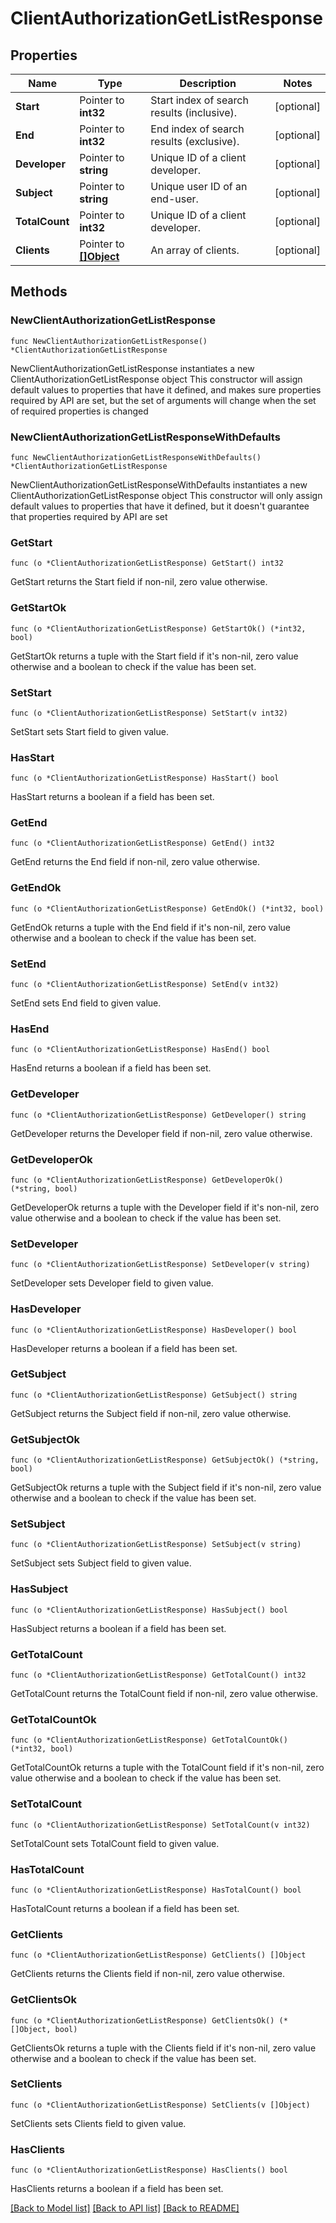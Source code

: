 # ClientAuthorizationGetListResponse

## Properties

Name | Type | Description | Notes
------------ | ------------- | ------------- | -------------
**Start** | Pointer to **int32** | Start index of search results (inclusive).  | [optional] 
**End** | Pointer to **int32** | End index of search results (exclusive).  | [optional] 
**Developer** | Pointer to **string** | Unique ID of a client developer.  | [optional] 
**Subject** | Pointer to **string** | Unique user ID of an end-user.  | [optional] 
**TotalCount** | Pointer to **int32** | Unique ID of a client developer.  | [optional] 
**Clients** | Pointer to [**[]Object**](Object.md) | An array of clients.  | [optional] 

## Methods

### NewClientAuthorizationGetListResponse

`func NewClientAuthorizationGetListResponse() *ClientAuthorizationGetListResponse`

NewClientAuthorizationGetListResponse instantiates a new ClientAuthorizationGetListResponse object
This constructor will assign default values to properties that have it defined,
and makes sure properties required by API are set, but the set of arguments
will change when the set of required properties is changed

### NewClientAuthorizationGetListResponseWithDefaults

`func NewClientAuthorizationGetListResponseWithDefaults() *ClientAuthorizationGetListResponse`

NewClientAuthorizationGetListResponseWithDefaults instantiates a new ClientAuthorizationGetListResponse object
This constructor will only assign default values to properties that have it defined,
but it doesn't guarantee that properties required by API are set

### GetStart

`func (o *ClientAuthorizationGetListResponse) GetStart() int32`

GetStart returns the Start field if non-nil, zero value otherwise.

### GetStartOk

`func (o *ClientAuthorizationGetListResponse) GetStartOk() (*int32, bool)`

GetStartOk returns a tuple with the Start field if it's non-nil, zero value otherwise
and a boolean to check if the value has been set.

### SetStart

`func (o *ClientAuthorizationGetListResponse) SetStart(v int32)`

SetStart sets Start field to given value.

### HasStart

`func (o *ClientAuthorizationGetListResponse) HasStart() bool`

HasStart returns a boolean if a field has been set.

### GetEnd

`func (o *ClientAuthorizationGetListResponse) GetEnd() int32`

GetEnd returns the End field if non-nil, zero value otherwise.

### GetEndOk

`func (o *ClientAuthorizationGetListResponse) GetEndOk() (*int32, bool)`

GetEndOk returns a tuple with the End field if it's non-nil, zero value otherwise
and a boolean to check if the value has been set.

### SetEnd

`func (o *ClientAuthorizationGetListResponse) SetEnd(v int32)`

SetEnd sets End field to given value.

### HasEnd

`func (o *ClientAuthorizationGetListResponse) HasEnd() bool`

HasEnd returns a boolean if a field has been set.

### GetDeveloper

`func (o *ClientAuthorizationGetListResponse) GetDeveloper() string`

GetDeveloper returns the Developer field if non-nil, zero value otherwise.

### GetDeveloperOk

`func (o *ClientAuthorizationGetListResponse) GetDeveloperOk() (*string, bool)`

GetDeveloperOk returns a tuple with the Developer field if it's non-nil, zero value otherwise
and a boolean to check if the value has been set.

### SetDeveloper

`func (o *ClientAuthorizationGetListResponse) SetDeveloper(v string)`

SetDeveloper sets Developer field to given value.

### HasDeveloper

`func (o *ClientAuthorizationGetListResponse) HasDeveloper() bool`

HasDeveloper returns a boolean if a field has been set.

### GetSubject

`func (o *ClientAuthorizationGetListResponse) GetSubject() string`

GetSubject returns the Subject field if non-nil, zero value otherwise.

### GetSubjectOk

`func (o *ClientAuthorizationGetListResponse) GetSubjectOk() (*string, bool)`

GetSubjectOk returns a tuple with the Subject field if it's non-nil, zero value otherwise
and a boolean to check if the value has been set.

### SetSubject

`func (o *ClientAuthorizationGetListResponse) SetSubject(v string)`

SetSubject sets Subject field to given value.

### HasSubject

`func (o *ClientAuthorizationGetListResponse) HasSubject() bool`

HasSubject returns a boolean if a field has been set.

### GetTotalCount

`func (o *ClientAuthorizationGetListResponse) GetTotalCount() int32`

GetTotalCount returns the TotalCount field if non-nil, zero value otherwise.

### GetTotalCountOk

`func (o *ClientAuthorizationGetListResponse) GetTotalCountOk() (*int32, bool)`

GetTotalCountOk returns a tuple with the TotalCount field if it's non-nil, zero value otherwise
and a boolean to check if the value has been set.

### SetTotalCount

`func (o *ClientAuthorizationGetListResponse) SetTotalCount(v int32)`

SetTotalCount sets TotalCount field to given value.

### HasTotalCount

`func (o *ClientAuthorizationGetListResponse) HasTotalCount() bool`

HasTotalCount returns a boolean if a field has been set.

### GetClients

`func (o *ClientAuthorizationGetListResponse) GetClients() []Object`

GetClients returns the Clients field if non-nil, zero value otherwise.

### GetClientsOk

`func (o *ClientAuthorizationGetListResponse) GetClientsOk() (*[]Object, bool)`

GetClientsOk returns a tuple with the Clients field if it's non-nil, zero value otherwise
and a boolean to check if the value has been set.

### SetClients

`func (o *ClientAuthorizationGetListResponse) SetClients(v []Object)`

SetClients sets Clients field to given value.

### HasClients

`func (o *ClientAuthorizationGetListResponse) HasClients() bool`

HasClients returns a boolean if a field has been set.


[[Back to Model list]](../README.md#documentation-for-models) [[Back to API list]](../README.md#documentation-for-api-endpoints) [[Back to README]](../README.md)



